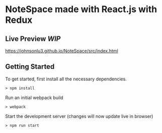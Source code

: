 # NoteSpace made with React.js with Redux

## Live Preview *WIP*
https://johnsonlu3.github.io/NoteSpace/src/index.html

## Getting Started

To get started, first install all the necessary dependencies.
```
> npm install
```

Run an initial webpack build
```
> webpack
```

Start the development server (changes will now update live in browser)
```
> npm run start
```
